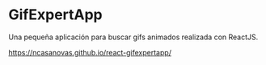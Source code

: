 # GifExpertApp

Una pequeña aplicación para buscar gifs animados realizada con ReactJS.

https://ncasanovas.github.io/react-gifexpertapp/
